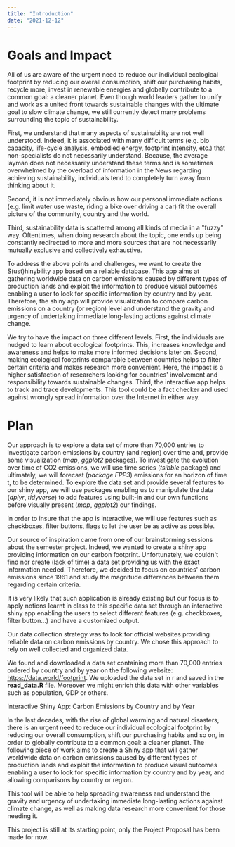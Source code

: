 ```yaml
---
title: "Introduction"
date: "2021-12-12"
---
```

# Goals and Impact 

All of us are aware of the urgent need to reduce our individual ecological footprint by reducing our overall consumption, shift our purchasing habits, recycle more, invest in renewable energies and globally contribute to a common goal: a cleaner planet. Even though world leaders gather to unify and work as a united front towards sustainable changes with the ultimate goal to slow climate change, we still currently detect many problems surrounding the topic of sustainability. 

First, we understand that many aspects of sustainability are not well understood. Indeed, it is associated with many difficult terms (e.g. bio capacity, life-cycle analysis, embodied energy, footprint intensity, etc.) that non-specialists do not necessarily understand. Because, the average layman does not necessarily understand these terms and is sometimes overwhelmed by the overload of information in the News regarding achieving sustainability, individuals tend to completely turn away from thinking about it. 

Second, it is not immediately obvious how our personal immediate actions (e.g. limit water use waste, riding a bike over driving a car) fit the overall picture of the community, country and the world. 

Third, sustainability data is scattered among all kinds of media in a "fuzzy" way. Oftentimes, when doing research about the topic, one ends up being constantly redirected to more and more sources that are not necessarily mutually exclusive and collectively exhaustive.

To address the above points and challenges, we want to create the S(ust)hinybility app based on a reliable database. This app aims at gathering worldwide data on carbon emissions caused by different types of production lands and exploit the information to produce visual outcomes enabling a user to look for specific information by country and by year. Therefore, the shiny app will provide visualization to compare carbon emissions on a country (or region) level and understand the gravity and urgency of undertaking immediate long-lasting actions against climate change. 

We try to have the impact on three different levels. First, the individuals are nudged to learn about ecological footprints. This, increases knowledge and awareness and helps to make more informed decisions later on. Second, making ecological footprints comparable between countries helps to filter certain criteria and makes research more convenient. Here, the impact is a higher satisfaction of researchers looking for countries' involvement and responsibility towards sustainable changes. Third, the interactive app helps to track and trace developments. This tool could be a fact checker and used against wrongly spread information over the Internet in either way.  

# Plan 

Our approach is to explore a data set of more than 70,000 entries to investigate carbon emissions by country (and region) over time and, provide some visualization (*map*, *ggplot2* packages). To investigate the evolution over time of CO2 emissions, we will use time series (*tsibble* package) and ultimately, we will forecast (*package FPP3*) emissions for an horizon of time t, to be determined. To explore the data set and provide several features to our shiny app, we will use packages enabling us to manipulate the data (*dplyr*, *tidyverse*) to add features using built-in and our own functions before visually present (*map*, *ggplot2*) our findings.

In order to insure that the app is interactive, we will use features such as checkboxes, filter buttons, flags to let the user be as active as possible. 

Our source of inspiration came from one of our brainstorming sessions about the semester project. Indeed, we wanted to create a shiny app providing information on our carbon footprint. Unfortunately, we couldn't find nor create (lack of time) a data set providing us with the exact information needed. Therefore, we decided to focus on countries' carbon emissions since 1961 and study the magnitude differences between them regarding certain criteria. 

It is very likely that such application is already existing but our focus is to apply notions learnt in class to this specific data set through an interactive shiny app enabling the users to select different features (e.g. checkboxes, filter button...) and have a customized output. 

Our data collection strategy was to look for official websites providing reliable data on carbon emissions by country. We chose this approach to rely on well collected and organized data. 

We found and downloaded a data set containing more than 70,000 entries ordered by country and by year on the following website: https://data.world/footprint. We uploaded the data set in r and saved in the **read_data.R** file. Moreover we might enrich this data with other variables such as population, GDP or others.    


Interactive Shiny App: Carbon Emissions by Country and by Year

In the last decades, with the rise of global warming and natural disasters, there is an urgent need to reduce our individual ecological footprint by reducing our overall consumption, shift our purchasing habits and so on, in order to globally contribute to a common goal: a cleaner planet. The following piece of work aims to create a Shiny app that will gather worldwide data on carbon emissions caused by different types of production lands and exploit the information to produce visual outcomes enabling a user to look for specific information by country and by year, and allowing comparisons by country or region.

This tool will be able to help spreading awareness and understand the gravity and urgency of undertaking immediate long-lasting actions against climate change, as well as making data research more convenient for those needing it.

This project is still at its starting point, only the Project Proposal has been made for now.